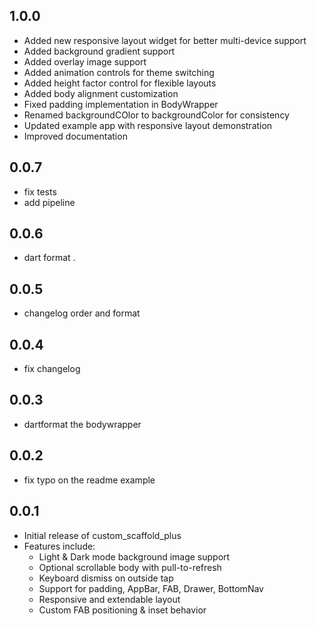## 1.0.0

* Added new responsive layout widget for better multi-device support
* Added background gradient support
* Added overlay image support
* Added animation controls for theme switching
* Added height factor control for flexible layouts
* Added body alignment customization
* Fixed padding implementation in BodyWrapper
* Renamed backgroundCOlor to backgroundColor for consistency
* Updated example app with responsive layout demonstration
* Improved documentation

## 0.0.7

* fix tests
* add pipeline

## 0.0.6

* dart format .

## 0.0.5

* changelog order and format

## 0.0.4

* fix changelog

## 0.0.3

* dartformat the bodywrapper

## 0.0.2

* fix typo on the readme example

## 0.0.1

* Initial release of custom_scaffold_plus
* Features include:
  * Light & Dark mode background image support
  * Optional scrollable body with pull-to-refresh
  * Keyboard dismiss on outside tap
  * Support for padding, AppBar, FAB, Drawer, BottomNav
  * Responsive and extendable layout
  * Custom FAB positioning & inset behavior
